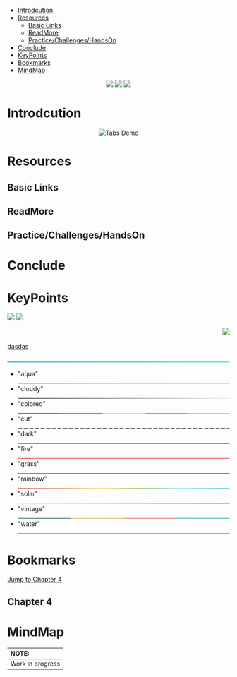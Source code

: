 - [Introdcution](#introdcution)
- [Resources](#resources)
  - [Basic Links](#basic-links)
  - [ReadMore](#readmore)
  - [Practice/Challenges/HandsOn](#practicechallengeshandson)
- [Conclude](#conclude)
- [KeyPoints](#keypoints)
- [Bookmarks](#bookmarks)
- [MindMap](#mindmap)

<p align="center">
<a alt="NoteMe"><img src="https://img.shields.io/badge/ -Blue?style=social&logo=periscope"/></a> <a><img src="https://img.shields.io/badge/yestToStart-Red"/></a>
<a><img src="https://img.shields.io/badge/InProgress-green"/></a>
</p>

# Introdcution

 <p align="center"> 
    <img src="../Images/TabBarDemo.gif" alt="Tabs Demo">
 </p>
 
# Resources

## Basic Links

<!-- Links TO start witn the Topic -->

## ReadMore

<!-- Links to Explore More on the Topic which may be not covered in this ReadMe -->

## Practice/Challenges/HandsOn

<!-- Links TO Practice/Challenges/HandsOn the Topic -->

# Conclude

<!-- Put a paragraph in your own words as a conclusion -->

# KeyPoints

<!-- Revice and Put the point  -->

<p align="center">

<a><img src="https://img.shields.io/badge/EditTextController-blue"/></a>
<a><img src="https://img.shields.io/badge/FocusNode-green"/></a>

<!-- <a><img src="https://img.shields.io/badge/a-blue"/></a> -->
<!-- <a><img src="https://img.shields.io/badge/a-blue"/></a> -->
<!-- <a><img src="https://img.shields.io/badge/a-blue"/></a> -->
<!-- <a><img src="https://img.shields.io/badge/a-blue"/></a> -->
<!-- <a><img src="https://img.shields.io/badge/a-blue"/></a> -->
<!-- <a><img src="https://img.shields.io/badge/dasdsdasds-blue"/></a> -->
<!-- <a href="https://www.facebook.com/charanraj11" alt=""><img src="https://img.shields.io/badge/-lightblue?logo=facebook"/></a>
<a alt=""><img src="https://img.shields.io/github/languages/count/charankumarpalla/laughing-buddha?color=green"/></a>
<a><img src="https://img.shields.io/twitter/follow/CharanKumaPalla?label=Follow"/></a> -->

</p>

<div align="right">

<a href="AllReadMe/Introduction.md" alt="AllReadMe/Introduction.md"><img src="https://img.shields.io/badge/Introduction-...-green?style=for-the-badge&logo=markdown"/></a>

</div>

[dasdas](https://github.com/charankumarpalla/laughing-buddha/blob/CharandevFlutter/PlayGround/ResourcesFiles/ReadMeResources/lines/aqua.png)

![-----------------------------------------------------](/PlayGround/ResourcesFiles/ReadMeResources/lines/aqua.png)

- "aqua" ![-----------------------------------------------------](/PlayGround/ResourcesFiles/ReadMeResources/lines/aqua.png)
- "cloudy" ![-----------------------------------------------------](/PlayGround/ResourcesFiles/ReadMeResources/lines/cloudy.png)
- "colored" ![-----------------------------------------------------](/PlayGround/ResourcesFiles/ReadMeResources/lines/colored.png)
- "cut" ![-----------------------------------------------------](/PlayGround/ResourcesFiles/ReadMeResources/lines/cut.png)
- "dark" ![-----------------------------------------------------](/PlayGround/ResourcesFiles/ReadMeResources/lines/dark.png)
- "fire" ![-----------------------------------------------------](/PlayGround/ResourcesFiles/ReadMeResources/lines/fire.png)
- "grass" ![-----------------------------------------------------](/PlayGround/ResourcesFiles/ReadMeResources/lines/grass.png)
- "rainbow" ![-----------------------------------------------------](/PlayGround/ResourcesFiles/ReadMeResources/lines/rainbow.png)
- "solar" ![-----------------------------------------------------](/PlayGround/ResourcesFiles/ReadMeResources/lines/solar.png)
- "vintage" ![-----------------------------------------------------](/PlayGround/ResourcesFiles/ReadMeResources/lines/vintage.png)
- "water" ![-----------------------------------------------------](/PlayGround/ResourcesFiles/ReadMeResources/lines/water.png)

# Bookmarks

<a href="#C4">Jump to Chapter 4</a>

<h2 id="C4">Chapter 4</h2>

# MindMap

| NOTE:            |
| :--------------- |
| Work in progress |
